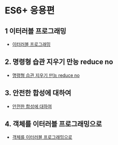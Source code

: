 # ES6+ 응용편

## 1 이터러블 프로그래밍

- [이터러블 프로그래밍](ch01_이터러블_프로그래밍_혹은_리스트_프로세싱/README.md)

## 2. 명령형 습관 지우기 만능 reduce no

- [명령형 습관 지우기 만능 reduce no](ch02_명령형_습관_지우기_만능_reduce_no/README.md)

## 3. 안전한 합성에 대하여

- [안전한 합성에 대하여](ch03_안전한_합성에_대해/README.md)

## 4. 객체를 이터러블 프로그래밍으로

- [객체를 이터러블 프로그래밍으로](ch04_객체를_이터러블_프로그래밍으로_다루기/README.md)
